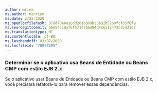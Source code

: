 ```yaml
---
author: mriem
ms.author: manriem
ms.date: 2/28/2020
ms.openlocfilehash: 378d70e0e10dd26ab399bc5b32b5269fcf05f6f9
ms.sourcegitcommit: 56e5f51daf6f671f7b6e84d4c6512473b35d31d2
ms.translationtype: HT
ms.contentlocale: pt-BR
ms.lasthandoff: 03/07/2020
ms.locfileid: "78897395"
---
```

### <a name="determine-whether-your-application-uses-entity-beans-or-ejb-2x-style-cmp-beans"></a>Determinar se o aplicativo usa Beans de Entidade ou Beans CMP com estilo EJB 2.x

Se o aplicativo usar Beans de Entidade ou Beans CMP com estilo EJB 2.x, você precisará refatorá-lo para remover essas dependências.
